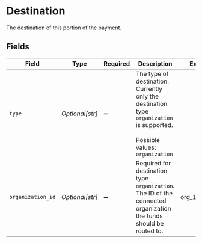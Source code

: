 # Destination

The destination of this portion of the payment.


## Fields

| Field                                                                                                                      | Type                                                                                                                       | Required                                                                                                                   | Description                                                                                                                | Example                                                                                                                    |
| -------------------------------------------------------------------------------------------------------------------------- | -------------------------------------------------------------------------------------------------------------------------- | -------------------------------------------------------------------------------------------------------------------------- | -------------------------------------------------------------------------------------------------------------------------- | -------------------------------------------------------------------------------------------------------------------------- |
| `type`                                                                                                                     | *Optional[str]*                                                                                                            | :heavy_minus_sign:                                                                                                         | The type of destination. Currently only the destination type `organization` is supported.<br/><br/>Possible values: `organization` |                                                                                                                            |
| `organization_id`                                                                                                          | *Optional[str]*                                                                                                            | :heavy_minus_sign:                                                                                                         | Required for destination type `organization`. The ID of the connected organization the funds should be routed to.          | org_12345678                                                                                                               |